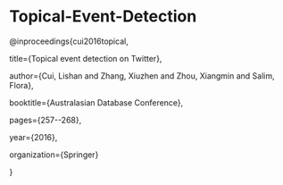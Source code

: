 # Topical-Event-Detection

@inproceedings{cui2016topical,

  title={Topical event detection on Twitter},  
  
  author={Cui, Lishan and Zhang, Xiuzhen and Zhou, Xiangmin and Salim, Flora},  
  
  booktitle={Australasian Database Conference},
  
  pages={257--268},
  
  year={2016},
  
  organization={Springer}
  
}
